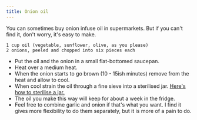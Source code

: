 ```yaml
---
title: Onion oil
---
```

You can sometimes buy onion infuse oil in supermarkets. But if you can't find it, don't worry, it's easy to make.

	1 cup oil (vegetable, sunflower, olive, as you please)
	2 onions, peeled and chopped into six pieces each
	
* Put the oil and the onion in a small flat-bottomed saucepan.
* Heat over a medium heat. 
* When the onion starts to go brown (10 - 15ish minutes) remove from the heat and allow to cool.
* When cool strain the oil through a fine sieve into a sterilised jar. [Here's how to sterilise a jar.](https://www.bbcgoodfood.com/howto/guide/how-sterilise-jars)
* The oil you make this way will keep for about a week in the fridge.
* Feel free to combine garlic and onion if that's what you want. I find it gives more flexibility to do them separately, but it is more of a pain to do.
